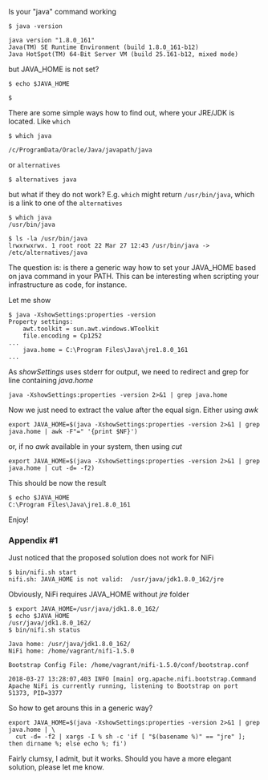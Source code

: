 Is your "java" command working
```
$ java -version

java version "1.8.0_161"
Java(TM) SE Runtime Environment (build 1.8.0_161-b12)
Java HotSpot(TM) 64-Bit Server VM (build 25.161-b12, mixed mode)
```
but JAVA_HOME is not set?
```
$ echo $JAVA_HOME

$
```
There are some simple ways how to find out, where your JRE/JDK is located.
Like `which`
```
$ which java

/c/ProgramData/Oracle/Java/javapath/java
```
or `alternatives`
```
$ alternatives java
```
but what if they do not work? E.g. `which` might return `/usr/bin/java`, which is a link to one of the `alternatives`
```
$ which java
/usr/bin/java

$ ls -la /usr/bin/java
lrwxrwxrwx. 1 root root 22 Mar 27 12:43 /usr/bin/java -> /etc/alternatives/java
```

The question is: is there a generic way how to set your JAVA_HOME based on java command in your PATH. 
This can be interesting when scripting your infrastructure as code, for instance.

Let me show
```
$ java -XshowSettings:properties -version
Property settings:
    awt.toolkit = sun.awt.windows.WToolkit
    file.encoding = Cp1252
...
    java.home = C:\Program Files\Java\jre1.8.0_161
...
```
As *showSettings* uses stderr for output, we need to redirect and grep for line containing _java.home_
```
java -XshowSettings:properties -version 2>&1 | grep java.home
```
Now we just need to extract the value after the equal sign. Either using _awk_
```
export JAVA_HOME=$(java -XshowSettings:properties -version 2>&1 | grep java.home | awk -F"=" '{print $NF}')
```
or, if no _awk_ available in your system, then using _cut_
```
export JAVA_HOME=$(java -XshowSettings:properties -version 2>&1 | grep java.home | cut -d= -f2)
```
This should be now the result
```
$ echo $JAVA_HOME
C:\Program Files\Java\jre1.8.0_161
```
Enjoy!

### Appendix #1
Just noticed that the proposed solution does not work for NiFi
```
$ bin/nifi.sh start
nifi.sh: JAVA_HOME is not valid:  /usr/java/jdk1.8.0_162/jre
```
Obviously, NiFi requires JAVA_HOME without _jre_ folder
```
$ export JAVA_HOME=/usr/java/jdk1.8.0_162/
$ echo $JAVA_HOME
/usr/java/jdk1.8.0_162/
$ bin/nifi.sh status

Java home: /usr/java/jdk1.8.0_162/
NiFi home: /home/vagrant/nifi-1.5.0

Bootstrap Config File: /home/vagrant/nifi-1.5.0/conf/bootstrap.conf

2018-03-27 13:28:07,403 INFO [main] org.apache.nifi.bootstrap.Command Apache NiFi is currently running, listening to Bootstrap on port 51373, PID=3377
```
So how to get arouns this in a generic way?
```
export JAVA_HOME=$(java -XshowSettings:properties -version 2>&1 | grep java.home | \
  cut -d= -f2 | xargs -I % sh -c 'if [ "$(basename %)" == "jre" ]; then dirname %; else echo %; fi')
```
Fairly clumsy, I admit, but it works. Should you have a more elegant solution, please let me know.
